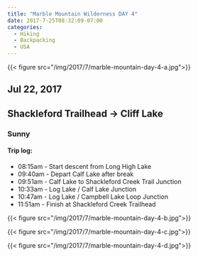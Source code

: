 ```yaml
---
title: "Marble Mountain Wilderness DAY 4"
date: 2017-7-25T08:32:09-07:00
categories:
  - Hiking
  - Backpacking
  - USA
---
```

{{< figure src="/img/2017/7/marble-mountain-day-4-a.jpg">}}

## Jul 22, 2017
## Shackleford Trailhead -> Cliff Lake
### Sunny

#### Trip log:

* 08:15am - Start descent from Long High Lake
* 09:40am - Depart Calf Lake after break
* 09:51am - Calf Lake to Shackleford Creek Trail Junction
* 10:33am - Log Lake / Calf Lake Junction
* 10:47am - Log Lake / Campbell Lake Loop Junction
* 11:51am - Finish at Shackleford Creek Trailhead


<!--more-->

{{< figure src="/img/2017/7/marble-mountain-day-4-b.jpg">}}

{{< figure src="/img/2017/7/marble-mountain-day-4-c.jpg">}}

{{< figure src="/img/2017/7/marble-mountain-day-4-d.jpg">}}
